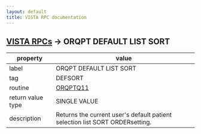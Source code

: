 ```yaml
---
layout: default
title: VISTA RPC documentation
---
```




## [VISTA RPCs](TableOfContent.md) &#8594; ORQPT DEFAULT LIST SORT 

 property | value 
--- | --- 
 label | ORQPT DEFAULT LIST SORT
 tag | DEFSORT
 routine | [ORQPTQ11](http://code.osehra.org/dox/Routine_ORQPTQ11_source.html)
 return value type | SINGLE VALUE
 description | Returns the current user's default patient selection list SORT ORDERsetting.